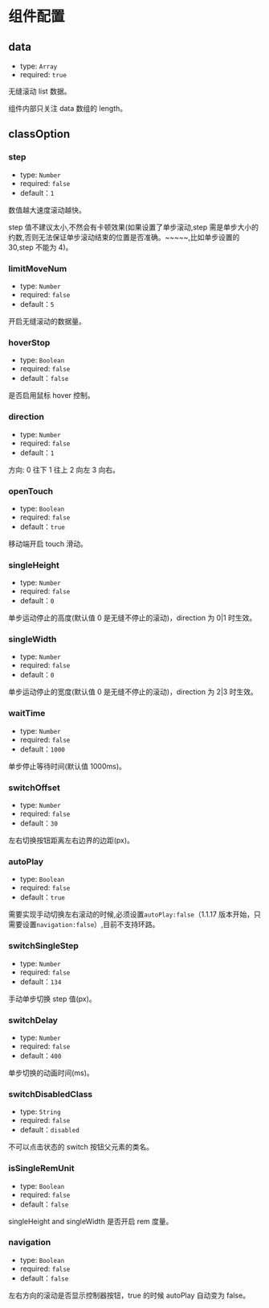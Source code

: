 # 组件配置

## data

- type: `Array`
- required: `true`

无缝滚动 list 数据。

组件内部只关注 data 数组的 length。

## classOption

### step

- type: `Number`
- required: `false`
- default：`1`

数值越大速度滚动越快。

step 值不建议太小,不然会有卡顿效果(如果设置了单步滚动,step 需是单步大小的约数,否则无法保证单步滚动结束的位置是否准确。~~~~~,比如单步设置的 30,step 不能为 4)。

### limitMoveNum

- type: `Number`
- required: `false`
- default：`5`

开启无缝滚动的数据量。

### hoverStop

- type: `Boolean`
- required: `false`
- default：`false`

是否启用鼠标 hover 控制。

### direction

- type: `Number`
- required: `false`
- default：`1`

方向: 0 往下 1 往上 2 向左 3 向右。

### openTouch

- type: `Boolean`
- required: `false`
- default：`true`

移动端开启 touch 滑动。

### singleHeight

- type: `Number`
- required: `false`
- default：`0`

单步运动停止的高度(默认值 0 是无缝不停止的滚动)，direction 为 0|1 时生效。

### singleWidth

- type: `Number`
- required: `false`
- default：`0`

单步运动停止的宽度(默认值 0 是无缝不停止的滚动)，direction 为 2|3 时生效。

### waitTime

- type: `Number`
- required: `false`
- default：`1000`

单步停止等待时间(默认值 1000ms)。

### switchOffset

- type: `Number`
- required: `false`
- default：`30`

左右切换按钮距离左右边界的边距(px)。

### autoPlay

- type: `Boolean`
- required: `false`
- default：`true`

需要实现手动切换左右滚动的时候,必须设置`autoPlay:false`（1.1.17 版本开始，只需要设置`navigation:false`）,目前不支持环路。

### switchSingleStep

- type: `Number`
- required: `false`
- default：`134`

手动单步切换 step 值(px)。

### switchDelay

- type: `Number`
- required: `false`
- default：`400`

单步切换的动画时间(ms)。

### switchDisabledClass

- type: `String`
- required: `false`
- default：`disabled`

不可以点击状态的 switch 按钮父元素的类名。

### isSingleRemUnit

- type: `Boolean`
- required: `false`
- default：`false`

singleHeight and singleWidth 是否开启 rem 度量。

### navigation

- type: `Boolean`
- required: `false`
- default：`false`

左右方向的滚动是否显示控制器按钮，true 的时候 autoPlay 自动变为 false。
